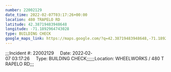 ```yaml
---
number: 22002129
date_time: 2022-02-07T03:17:26+00:00
location: 480 TRAPELO RD
latitude: 42.38719483948648
longitude: -71.1892964743028
type: BUILDING CHECK
google_maps_link: https://maps.google.com/?q=42.38719483948648,-71.1892964743028
---
```


;;;Incident #: 22002129     Date: 2022‐02‐07 03:17:26     Type: BUILDING CHECK;;;;;;Location: WHEELWORKS / 480 TRAPELO RD;;;

